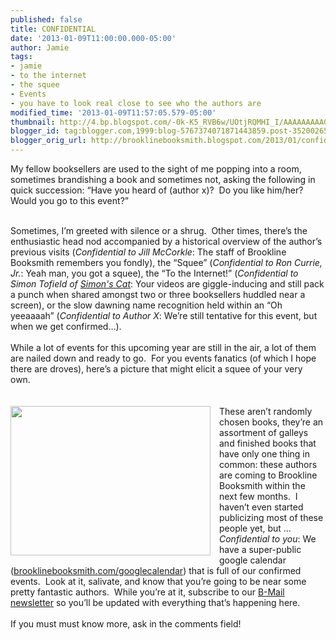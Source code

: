 ```yaml
---
published: false
title: CONFIDENTIAL
date: '2013-01-09T11:00:00.000-05:00'
author: Jamie
tags:
- jamie
- to the internet
- the squee
- Events
- you have to look real close to see who the authors are
modified_time: '2013-01-09T11:57:05.579-05:00'
thumbnail: http://4.bp.blogspot.com/-0k-K5_RVB6w/UOtjRQMHI_I/AAAAAAAAAG8/r0765z4k4JY/s72-c/spring2013preview.JPG
blogger_id: tag:blogger.com,1999:blog-5767374071871443859.post-3520026524223744390
blogger_orig_url: http://brooklinebooksmith.blogspot.com/2013/01/confidential.html
---
```


My fellow booksellers are used to the sight of me popping into a room, sometimes brandishing a book and sometimes not, asking the following in quick succession: “Have you heard of (author x)?&nbsp; Do you like him/her?&nbsp; Would you go to this event?”<br /><div class="MsoNormal"><br /></div><div class="MsoNormal">Sometimes, I’m greeted with silence or a shrug.&nbsp; Other times, there’s the enthusiastic head nod accompanied by a historical overview of the author’s previous visits (<i>Confidential to Jill McCorkle</i>: The staff of Brookline Booksmith remembers you fondly), the “Squee” (<i>Confidential to Ron Currie, Jr.</i>: Yeah man, you got a squee), the “To the Internet!” (<i>Confidential to Simon Tofield of <a href="http://www.simonscat.com/" target="_blank">Simon's Cat</a></i>: Your videos are giggle-inducing and still pack a punch when shared amongst two or three booksellers huddled near a screen), or the slow dawning name recognition held within an “Oh yeeaaaah” (<i>Confidential to Author X</i>: We’re still tentative for this event, but when we get confirmed…).&nbsp;</div><div class="MsoNormal"><br /></div><div class="MsoNormal">While a lot of events for this upcoming year are still in the air, a lot of them are nailed down and ready to go.&nbsp; For you events fanatics (of which I hope there are droves), here’s a picture that might elicit a squee of your very own.&nbsp; </div><div class="MsoNormal"><br /></div><br /><div class="separator" style="clear: both; text-align: center;"><a href="http://4.bp.blogspot.com/-0k-K5_RVB6w/UOtjRQMHI_I/AAAAAAAAAG8/r0765z4k4JY/s1600/spring2013preview.JPG" imageanchor="1" style="clear: left; float: left; margin-bottom: 1em; margin-right: 1em;"><img border="0" height="239" src="http://4.bp.blogspot.com/-0k-K5_RVB6w/UOtjRQMHI_I/AAAAAAAAAG8/r0765z4k4JY/s320/spring2013preview.JPG" width="320" /></a></div><div class="MsoNormal">These aren’t randomly chosen books, they’re an assortment of galleys and finished books that have only one thing in common: these authors are coming to Brookline Booksmith within the next few months.&nbsp; I haven’t even started publicizing most of these people yet, but … <i>Confidential to you</i>: We have a super-public google calendar (<a href="http://brooklinebooksmith.com/googlecalendar">brooklinebooksmith.com/googlecalendar</a>) that is full of our confirmed events.&nbsp; Look at it, salivate, and know that you’re going to be near some pretty fantastic authors.&nbsp; While you’re at it, subscribe to our <a href="http://www.brooklinebooksmith.com/b-mail.htm" target="_blank">B-Mail newsletter</a> so you’ll be updated with everything that’s happening here.</div><div class="MsoNormal"><br /></div><div class="MsoNormal">If you must must know more, ask in the comments field!</div>